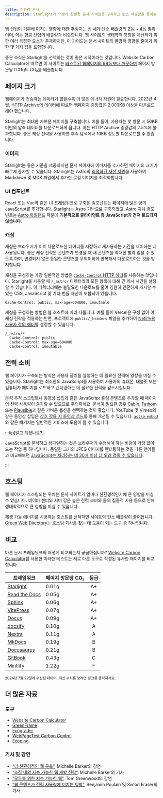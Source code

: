 ```yaml
---
title: 친환경 문서
description: Starlight가 어떻게 친환경 문서 사이트를 구축하고 탄소 배출량을 줄이는 데 도움이 되는지 알아보세요.
---
```


웹 산업이 기후에 미치는 영향에 대한 추정치는 전 세계 탄소 배출량의 [2%][sf] ~ [4%][bbc] 범위이며, 이는 항공 산업의 배출량과 비슷합니다.
웹 사이트의 생태학적 영향을 계산하기 위한 여러 복잡한 요소가 존재하지만, 이 가이드는 문서 사이트의 환경적 영향을 줄이기 위한 몇 가지 팁을 포함합니다.

좋은 소식은 Starlight를 선택하는 것이 좋은 시작이라는 것입니다.
Website Carbon Calculator에 따르면 이 사이트는 [테스트된 웹페이지의 99%보다 깨끗하며][sl-carbon] 페이지 방문당 0.01g의 CO₂를 배출합니다.

## 페이지 크기

웹페이지가 전송하는 데이터가 많을수록 더 많은 에너지 자원이 필요합니다.
2023년 4월, [HTTP Archive의 데이터][http]에 따르면 웹페이지 중앙값은 2,000KB 이상을 다운로드해야 했습니다.

Starlight는 최대한 가벼운 페이지를 구축합니다.
예를 들어, 사용자는 첫 방문 시 50KB 미만의 압축 데이터를 다운로드하게 됩니다. 이는 HTTP Archive 중앙값의 2.5%에 불과합니다.
좋은 캐싱 전략을 사용하면 후속 탐색에서 10KB 정도만 다운로드할 수 있습니다.

### 이미지

Starlight는 좋은 기준을 제공하지만 문서 페이지에 이미지를 추가하면 페이지의 크기가 빠르게 증가할 수 있습니다.
Starlight는 Astro의 [최적화된 자산 지원][assets]을 사용하여 Markdown 및 MDX 파일에서 추가한 로컬 이미지를 최적화합니다.

### UI 컴포넌트

React 또는 Vue와 같은 UI 프레임워크로 구축된 컴포넌트는 페이지에 많은 양의 JavaScript를 추가합니다.
Starlight는 Astro 기반으로 구축되었고, Astro 자체 컴포넌트는 [Astro 아일랜드][islands] 덕분에 **기본적으로 클라이언트 측 JavaScript가 전혀 로드되지 않습니다**.

### 캐싱

캐싱은 브라우저가 이미 다운로드한 데이터를 저장하고 재사용하는 기간을 제어하는 ​​데 사용됩니다.
좋은 캐싱 전략은 콘텐츠가 변경될 때 새 콘텐츠를 최대한 빨리 얻을 수 있도록 하며, 변경되지 않은 동일한 콘텐츠를 무의미하게 반복해서 다운로드하는 것을 방지합니다.

캐싱을 구성하는 가장 일반적인 방법은 [`Cache-Control` HTTP 헤더][cache]를 사용하는 것입니다.
Starlight를 사용할 때 `/_astro/` 디렉터리의 모든 항목에 대해 긴 캐시 시간을 설정할 수 있습니다.
이 디렉터리에는 불필요한 다운로드를 줄여 영원히 안전하게 캐시할 수 있는 CSS, JavaScript 및 기타 번들 자산이 포함되어 있습니다.

```
Cache-Control: public, max-age=604800, immutable
```

캐싱을 구성하는 방법은 웹 호스트에 따라 다릅니다. 예를 들어 Vercel은 구성 없이 이 캐싱 전략을 적용하는 반면, 프로젝트에 `public/_headers` 파일을 추가하여 [Netlify용 사용자 정의 헤더][ntl-headers]를 설정할 수 있습니다.

```
/_astro/*
  Cache-Control: public
  Cache-Control: max-age=604800
  Cache-Control: immutable
```

[cache]: https://csswizardry.com/2019/03/cache-control-for-civilians/
[ntl-headers]: https://docs.netlify.com/routing/headers/

## 전력 소비

웹 페이지가 구축되는 방식은 사용자 장치를 실행하는 데 필요한 전력에 영향을 미칠 수 있습니다. Starlight는 최소한의 JavaScript를 사용하여 사용자의 휴대폰, 태블릿 또는 컴퓨터가 페이지를 로드하고 렌더링하는 데 필요한 전력을 감소시킵니다.

분석 추적 스크립트나 동영상 삽입과 같은 JavaScript 중심 콘텐츠를 추가할 때 페이지의 전력 사용량이 증가할 수 있으므로 주의하세요.
분석이 필요한 경우 [Cabin][cabin], [Fathom][fathom] 또는 [Plausible][plausible]과 같은 가벼운 옵션을 선택하는 것이 좋습니다.
YouTube 및 Vimeo와 같은 동영상 삽입은 [상호 작용 시 동영상 로드][lazy-video]를 통해 개선될 수 있습니다.
[`astro-embed`][embed]와 같은 패키지는 일반적인 서비스에 도움이 될 수 있습니다.

:::tip[알고 계셨나요?]

JavaScript를 분석하고 컴파일하는 것은 브라우저가 수행해야 하는 비용이 가장 많이 드는 작업 중 하나입니다.
동일한 크기의 JPEG 이미지를 렌더링하는 것을 다른 언어들과 비교해보면 [JavaScript는 처리하는 데 30배 이상 더 오래 걸릴 수 있습니다][cost-of-js].

:::

[cabin]: https://withcabin.com/
[fathom]: https://usefathom.com/
[plausible]: https://plausible.io/
[lazy-video]: https://web.dev/iframe-lazy-loading/
[embed]: https://www.npmjs.com/package/astro-embed
[cost-of-js]: https://medium.com/dev-channel/the-cost-of-javascript-84009f51e99e

## 호스팅

웹 페이지가 호스팅되는 위치는 문서 사이트가 얼마나 친환경적인지에 큰 영향을 미칠 수 있습니다.
데이터 센터와 서버 팜은 높은 전력 소비와 물의 집중적 사용 등으로 인해 생태학적으로 큰 영향을 미칠 수 있습니다.

재생 가능 에너지를 사용하는 호스트를 선택하면 사이트의 탄소 배출량이 줄어듭니다. [Green Web Directory][gwb]는 호스팅 회사를 찾는 데 도움이 되는 도구 중 하나입니다.

[gwb]: https://www.thegreenwebfoundation.org/directory/

## 비교

다른 문서 프레임워크와 어떻게 비교되는지 궁금하십니까?
[Website Carbon Calculator][wcc]를 사용한 이러한 테스트는 서로 다른 도구로 작성된 유사한 페이지를 비교합니다.

| 프레임워크                  | 페이지 방문당 CO₂ | 등급 |
| --------------------------- | ----------------- | :----: |
| [Starlight][sl-carbon]      | 0.01g              |   A+   |
| [Read the Docs][rtd-carbon] | 0.05g              |   A+   |
| [Sphinx][sx-carbon]         | 0.06g              |   A+   |
| [VitePress][vp-carbon]      | 0.07g              |   A+   |
| [Docus][dc-carbon]          | 0.09g              |   A+   |
| [docsify][dy-carbon]        | 0.10g              |   A    |
| [Nextra][nx-carbon]         | 0.11g              |   A    |
| [MkDocs][mk-carbon]         | 0.19g              |   B    |
| [Docusaurus][ds-carbon]     | 0.21g              |   B    |
| [GitBook][gb-carbon]        | 0.43g              |   C    |
| [Mintlify][mt-carbon]       | 1.22g              |   F    |

<small>2024년 7월 22일에 수집된 데이터. 최신 수치를 보려면 링크를 클릭하세요.</small>

[sl-carbon]: https://www.websitecarbon.com/website/starlight-astro-build-getting-started/
[vp-carbon]: https://www.websitecarbon.com/website/vitepress-dev-guide-what-is-vitepress/
[dc-carbon]: https://www.websitecarbon.com/website/docus-dev-introduction-getting-started/
[sx-carbon]: https://www.websitecarbon.com/website/sphinx-doc-org-en-master-usage-quickstart-html/
[mk-carbon]: https://www.websitecarbon.com/website/mkdocs-org-getting-started/
[nx-carbon]: https://www.websitecarbon.com/website/nextra-site-docs-docs-theme-start/
[dy-carbon]: https://www.websitecarbon.com/website/docsify-js-org/
[ds-carbon]: https://www.websitecarbon.com/website/docusaurus-io-docs/
[rtd-carbon]: https://www.websitecarbon.com/website/docs-readthedocs-io-en-stable-index-html/
[gb-carbon]: https://www.websitecarbon.com/website/docs-gitbook-com/
[mt-carbon]: https://www.websitecarbon.com/website/mintlify-com-docs-quickstart/

## 더 많은 자료

### 도구

- [Website Carbon Calculator][wcc]
- [GreenFrame](https://greenframe.io/)
- [Ecograder](https://ecograder.com/)
- [WebPageTest Carbon Control](https://www.webpagetest.org/carbon-control/)
- [Ecoping](https://ecoping.earth/)

### 기사 및 강연

- [“더 친환경적인 웹 구축”](https://youtu.be/EfPoOt7T5lg), Michelle Barker의 강연
- [“조직 내의 지속 가능한 웹 개발 전략”](https://www.smashingmagazine.com/2022/10/sustainable-web-development-strategies-organization/), Michelle Barker의 기사
- [“모두를 위한 지속 가능한 웹”](https://2021.stateofthebrowser.com/speakers/tom-greenwood/), Tom Greenwood의 강연
- [“웹 콘텐츠가 전력 사용량에 미치는 영향”](https://webkit.org/blog/8970/how-web-content-can-affect-power-usage/), Benjamin Poulain 및 Simon Fraser의 기사

[sf]: https://www.sciencefocus.com/science/what-is-the-carbon-footprint-of-the-internet/
[bbc]: https://www.bbc.com/future/article/20200305-why-your-internet-habits-are-not-as-clean-as-you-think
[http]: https://httparchive.org/reports/state-of-the-web
[assets]: https://docs.astro.build/ko/guides/assets/
[islands]: https://docs.astro.build/ko/concepts/islands/
[wcc]: https://www.websitecarbon.com/
